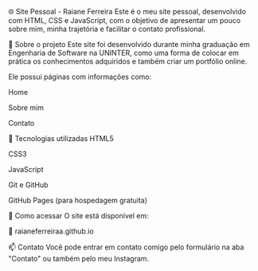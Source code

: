 🌐 Site Pessoal - Raiane Ferreira
Este é o meu site pessoal, desenvolvido com HTML, CSS e JavaScript, com o objetivo de apresentar um pouco sobre mim, minha trajetória e facilitar o contato profissional.

📌 Sobre o projeto
Este site foi desenvolvido durante minha graduação em Engenharia de Software na UNINTER, como uma forma de colocar em prática os conhecimentos adquiridos e também criar um portfólio online.

Ele possui páginas com informações como:

Home

Sobre mim

Contato

🎨 Tecnologias utilizadas
HTML5

CSS3

JavaScript

Git e GitHub

GitHub Pages (para hospedagem gratuita)

🚀 Como acessar
O site está disponível em:

📍 raianeferreiraa.github.io

📫 Contato
Você pode entrar em contato comigo pelo formulário na aba "Contato" ou também pelo meu Instagram.
